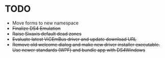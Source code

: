 # TODO

* Move forms to new namespace
* ~~Finalize DS4 Emulation~~
* ~~Raise Sixaxis default dead zones~~
* ~~Evaluate latest ViGEmBus driver and update download URL~~
* ~~Remove old welcome dialog and make new driver installer executable.
Use newer standards (WPF) and bundle app with DS4Windows~~

